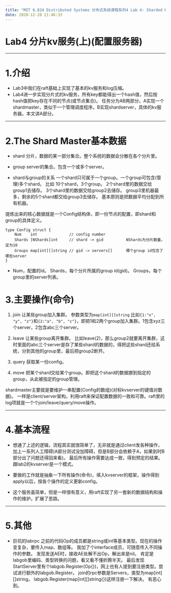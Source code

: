 ```yaml
---
title: "MIT 6.824 Distributed Systems 分布式系统课程系列4 Lab 4: Sharded Key/Value Service(上)"
date: 2020-12-28 21:46:33
---
```


# Lab4 分片kv服务(上)(配置服务器)
--- 

# 1.介绍

* Lab3中我们在raft基础上实现了基本的kv服务和log压缩。
* Lab4进一步实现分片式的kv服务，所有key都能得出一个hash值，然后按hash值把key存在不同的节点(或节点集合)。
任务分为AB两部分。A实现一个shardmaster，类似于一个管理调度程序。B实现shardserver，具体的kv服务器。本文讲A部分。

---

# 2.The Shard Master基本数据

* shard
分片，数据的某一部分集合。整个系统的数据会分散在各个分片里。

* group
server的集合。包含一个或多个server。

* shard与group的关系
一个shard只可属于一个group。一个group可包含(管理)多个shard。
比如
10个shard，3个group。
2个shard里的数据交给group1去储存。
3个shard里的数据交给group2去储存。
group3里机器最多，剩余的5个shard都交给group3去储存。
基本原则是把数据平均分配到所有机器。

提炼出来的核心数据就是一个Config结构体，即一份节点的配置，即shard和group的具体定义。


```
type Config struct {
    Num    int              // config number
    Shards [NShards]int     // shard -> gid          NShards为分片数量。定为10
    Groups map[int][]string // gid -> servers[]      哪个group id包含了哪些server
}
```


* Num，配置的id。
Shards，每个分片所属的group id(gid)。
Groups，每个group里的server列表。


# 3.主要操作(命令)

1. join
让某些group加入集群。
参数类型为`map[int][]string`
比如`{1:"x", "y", "z"}`和`{2:"a", "b", "c"}`，即把1和2两个group加入集群。1包含xyz三个server，2包含abc三个server。

2. leave
让某些group离开集群。
比如leave(2)，那么group2就要离开集群，这时里面的abc三个server是存了某些shard的数据的，得把这些shard还给系统，分到其他的group里，最后把group2断开。

3. query
获取某一份config。

4. move
把某个shard交给某个group。即把这个shard的数据挪到指定的group，从此被指定的group管理。

shardmaster主要就是要维护一串配置(Config的数组)(对标kvserver的键值对数据)。
一样是client/server架构，利用raft来保证配置数据的一致和可靠。raft里的log项就是一个个join/leave/query/move操作。

---

# 4.基本流程

* 想通了上述的逻辑，流程其实就很简单了，无非就是通过client发各种操作，加上一系列人工障碍(A部分测试没加障碍，但是B部分会依赖于A，如果到时B部分出了问题还得回来看)。
最后所有操作需要达成一致，得到预定的结果。跟lab2的kvserver是一个模式。

* 要做的工作就是抽象一下所有操作(命令)，填入kvserver的框架，操作得到apply以后，按各个操作的定义更新config。

* 这个服务虽简单，但是一样很有意义，用raft实现了另一套新的数据结构和操作的维护。扩展了思路。

---

# 5.其他
* 巨坑的labrpc
之前的代码Op的成员都是string或int等基本类型。现在的操作变复杂，要传入map、数组等。
我加了个interface成员，可随意传入不同操作的参数。
发现发送AE时，接收AE处解不出Op，解出来是nil。
肯定是labgob里编码、类型转换的问题，看又看不懂折腾半天。
最后发现StartServer里有个labgob.Register(Op{})，网上也有人提到要注册类型。尝试进行额外的labgob.Register。
join的rpc参数是Servers，类型为map[int][]string。
labgob.Register(map[int][]string{})这样注册一下解决。
有恶心到。
